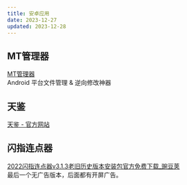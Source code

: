 ```yaml
---
title: 安卓应用
date: 2023-12-27
updated: 2023-12-28
---
```


## MT管理器
[MT管理器](https://mt2.cn/)<br>
Android 平台文件管理 & 逆向修改神器

## 天鉴 
[天鉴 - 官方网站](https://www.die.lu/)

## 闪指连点器
[2022闪指连点器v3.1.3老旧历史版本安装包官方免费下载_豌豆荚](https://www.wandoujia.com/apps/8263424/history_v32)<br>
最后一个无广告版本，后面都有开屏广告。

